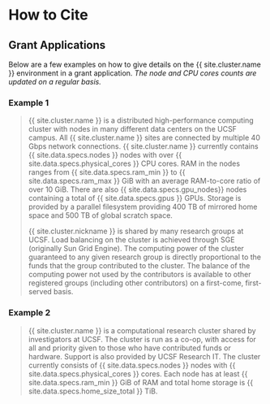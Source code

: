 # How to Cite

## Grant Applications

Below are a few examples on how to give details on the {{ site.cluster.name }} environment in a grant application.  _The node and CPU cores counts are updated on a regular basis._

### Example 1

> {{ site.cluster.name }} is a distributed high-performance computing cluster with nodes
> in many different data centers on the UCSF campus.  All {{ site.cluster.name }} sites are
> connected by multiple 40 Gbps network connections.  {{ site.cluster.name }} currently
> contains {{ site.data.specs.nodes }} nodes with over
> {{ site.data.specs.physical_cores }} CPU cores.
> RAM in the nodes ranges from {{ site.data.specs.ram_min }} to
> {{ site.data.specs.ram_max }} GiB with an average RAM-to-core ratio of over 10 GiB.
> There are also {{ site.data.specs.gpu_nodes}} nodes containing a total of
> {{ site.data.specs.gpus }} GPUs.
> Storage is provided by a parallel filesystem providing 400 TB of mirrored
> home space and 500 TB of global scratch space.
>
> {{ site.cluster.nickname }} is shared by many research groups at UCSF.  Load balancing on the
> cluster is achieved through SGE (originally Sun Grid Engine). The
> computing power of the cluster guaranteed to any given research group is
> directly proportional to the funds that the group contributed to the
> cluster. The balance of the computing power not used by the contributors
> is available to other registered groups (including other contributors) on
> a first-come, first-served basis.


### Example 2

> {{ site.cluster.name }} is a computational research cluster shared by investigators at
> UCSF.  The cluster is run as a co-op, with access for all and priority
> given to those who have contributed funds or hardware.  Support is
> also provided by UCSF Research IT.  The cluster currently consists of
> {{ site.data.specs.nodes }} nodes with {{ site.data.specs.physical_cores }} cores.
> Each node has at least {{ site.data.specs.ram_min }} GiB of RAM and
> total home storage is {{ site.data.specs.home_size_total }} TiB.
